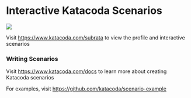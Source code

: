 # Interactive Katacoda Scenarios

[![](http://shields.katacoda.com/katacoda/subrata/count.svg)](https://www.katacoda.com/subrata "Get your profile on Katacoda.com")

Visit https://www.katacoda.com/subrata to view the profile and interactive scenarios

### Writing Scenarios
Visit https://www.katacoda.com/docs to learn more about creating Katacoda scenarios

For examples, visit https://github.com/katacoda/scenario-example

